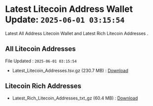 # Latest Litecoin Address Wallet Update: `2025-06-01 03:15:54`

Latest All Address Litecoin Wallet and Latest Rich Litecoin Addresses .

## All Litecoin Addresses

File Updated : `2025-06-01 03:15:54`

- Latest_Litecoin_Addresses.tsv.gz (230.7 MB) : [Download](https://github.com/Pymmdrza/Rich-Address-Wallet/releases/tag/Litecoin)

## Litecoin Rich Addresses

- Latest_Rich_Litecoin_Addresses_txt_gz (60.4 MB) : [Download](https://github.com/Pymmdrza/Rich-Address-Wallet/releases/tag/Litecoin)
